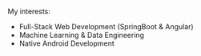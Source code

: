 My interests:
- Full-Stack Web Development (SpringBoot & Angular)
- Machine Learning & Data Engineering
- Native Android Development

<!---
PatrykBandyra/PatrykBandyra is a ✨ special ✨ repository because its `README.md` (this file) appears on your GitHub profile.
You can click the Preview link to take a look at your changes.
--->
